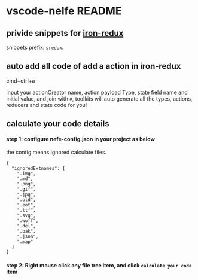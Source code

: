 # vscode-nelfe README

## privide snippets for [iron-redux](https://github.com/nefe/iron-redux)

snippets prefix: `sredux`.

## auto add all code of add a action in iron-redux

cmd+ctrl+a

input your actionCreator name, action payload Type, state field name and initial value, and join with `#`, toolkits will auto generate all the types, actions, reducers and state code for you!

## calculate your code details

#### step 1: configure nefe-config.json in your project as below

the config means ignored calculate files.

```
{
  "ignoredExtnames": [
    ".img",
    ".md",
    ".png",
    ".gif",
    ".jpg",
    ".old",
    ".eot",
    ".ttf",
    ".svg",
    ".woff",
    ".del",
    ".bak",
    ".json",
    ".map"
  ]
}
```

#### step 2: Right mouse click any file tree item, and click `calculate your code` item
